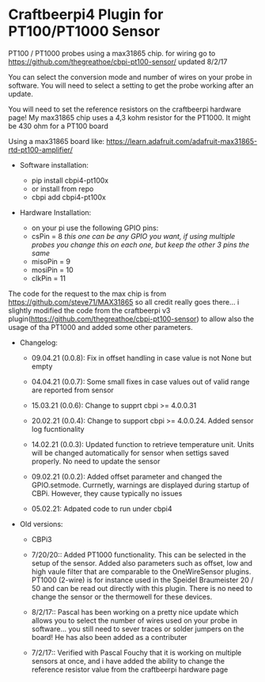 # Craftbeerpi4 Plugin for PT100/PT1000 Sensor

PT100 / PT1000 probes using a max31865 chip.  for wiring go to https://github.com/thegreathoe/cbpi-pt100-sensor/ updated 8/2/17

You can select the conversion mode and number of wires on your probe in software.  You will need to select a setting to get the probe working after an update.

You will need to set the reference resistors on the craftbeerpi hardware page!  My max31865 chip uses a 4,3 kohm resistor for the PT1000. It might be 430 ohm for a PT100 board

Using a max31865 board like: https://learn.adafruit.com/adafruit-max31865-rtd-pt100-amplifier/

- Software installation:

	- pip install cbpi4-pt100x
	- or install from repo
	- cbpi add cbpi4-pt100x


- Hardware Installation:

	- on your pi use the following GPIO pins:
	- csPin = 8  *this one can be any GPIO you want, if using multiple probes you change this on each one, but keep the other 3 pins the same*
	- misoPin = 9
	- mosiPin = 10
	- clkPin = 11



The code for the request to the max chip is from https://github.com/steve71/MAX31865 so all credit really goes there... i slightly modified the code from the craftbeerpi v3 plugin(https://github.com/thegreathoe/cbpi-pt100-sensor) to allow also the usage of tha PT1000 and added some other parameters.

- Changelog:

	- 09.04.21 (0.0.8): Fix in offset handling in case value is not None but empty
	
	- 04.04.21 (0.0.7): Some small fixes in case values out of valid range are reported from sensor

	- 15.03.21 (0.0.6): Change to supprt cbpi >= 4.0.0.31
 
	- 20.02.21 (0.0.4): Change to support cbpi >= 4.0.0.24. Added sensor log fucntionality

	- 14.02.21 (0.0.3): Updated function to retrieve temperature unit. Units will be changed automatically for sensor when settigs saved properly. No need to update the sensor 

	- 09.02.21 (0.0.2): Added offset parameter and changed the GPIO.setmode. Currnetly, warnings are displayed during startup of CBPi. However, they cause typically no issues

	- 05.02.21: Adpated code to run under cbpi4

- Old versions:

	- CBPi3
	- 7/20/20:: Added PT1000 functionality. This can be selected in the setup of the sensor. Added also parameters such as offset, low and high vaule filter that are comparable to the OneWireSensor plugins. PT1000 (2-wire) is for instance used in the Speidel Braumeister 20 / 50 and can be read out directly with this plugin. There is no need to change the sensor or the thermowell for these devices.

	- 8/2/17:: Pascal has been working on a pretty nice update which allows you to select the number of wires used on your probe in software... you still need to sever traces or solder jumpers on the board!  He has also been added as a contributer

	- 7/2/17:: Verified with Pascal Fouchy that it is working on multiple sensors at once, and i have added the ability to change the reference resistor value from the craftbeerpi hardware page

